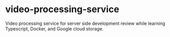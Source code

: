 # video-processing-service
Video processing service for server side development review while learning Typescript, Docker, and Google cloud storage.
